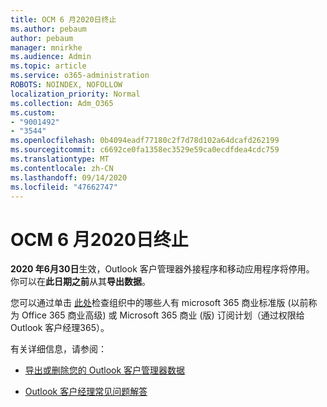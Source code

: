 ```yaml
---
title: OCM 6 月2020日终止
ms.author: pebaum
author: pebaum
manager: mnirkhe
ms.audience: Admin
ms.topic: article
ms.service: o365-administration
ROBOTS: NOINDEX, NOFOLLOW
localization_priority: Normal
ms.collection: Adm_O365
ms.custom:
- "9001492"
- "3544"
ms.openlocfilehash: 0b4094eadf77180c2f7d78d102a64dcafd262199
ms.sourcegitcommit: c6692ce0fa1358ec3529e59ca0ecdfdea4cdc759
ms.translationtype: MT
ms.contentlocale: zh-CN
ms.lasthandoff: 09/14/2020
ms.locfileid: "47662747"
---
```

# <a name="ocm-to-be-retired-june-2020"></a>OCM 6 月2020日终止


**2020 年6月30日**生效，Outlook 客户管理器外接程序和移动应用程序将停用。 你可以在**此日期之前**从其**导出数据**。  

您可以通过单击 [此处](https://admin.microsoft.com/AdminPortal/Home?ref=/users)检查组织中的哪些人有 microsoft 365 商业标准版 (以前称为 Office 365 商业高级) 或 Microsoft 365 商业 (版) 订阅计划（通过权限给 Outlook 客户经理365）。

有关详细信息，请参阅：

- [导出或删除您的 Outlook 客户管理器数据](https://support.office.com/article/1a421cb4-e8de-4b44-bfb8-710b92820439)

- [Outlook 客户经理常见问题解答](https://support.office.com/article/88e127ca-43a1-4c9d-8d52-6ad3a80f9c32)
